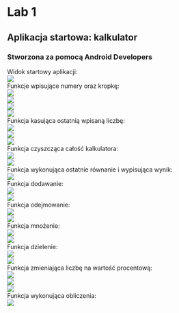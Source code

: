 # Lab 1
## Aplikacja startowa: kalkulator
### Stworzona za pomocą Android Developers
Widok startowy aplikacji:  
![](\screen\appbegin.jpg)  
Funkcje wpisujące numery oraz kropkę:  
![](\screen\nums.jpg)  
![](\screen\nums2.jpg)  
![](\screen\appdot.jpg)  
![](\screen\appdot2.jpg)  
Funkcja kasująca ostatnią wpisaną liczbę:  
![](\screen\delete.jpg)  
![](\screen\appdel1.jpg)  
![](\screen\appdel2.jpg)  
Funkcja czyszcząca całość kalkulatora:  
![](\screen\clear.jpg)  
![](\screen\appcl.jpg)  
Funkcja wykonująca ostatnie równanie i wypisująca wynik:  
![](\screen\equal.jpg)  
Funkcja dodawanie:  
![](\screen\plus.jpg)  
![](\screen\appadd.jpg)  
Funkcja odejmowanie:  
![](\screen\minus.jpg)  
![](\screen\appsub.jpg)  
Funkcja mnożenie:  
![](\screen\times.jpg)  
![](\screen\apptimes.jpg)  
Funkcja dzielenie:  
![](\screen\divide.jpg)  
![](\screen\appdiv.jpg)  
Funkcja zmieniająca liczbę na wartość procentową:  
![](\screen\procent.jpg)  
![](\screen\appper.jpg)  
![](\screen\appper2.jpg)  
Funkcja wykonująca obliczenia:  
![](\screen\funEq.jpg)  